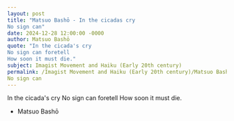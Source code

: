 ```yaml
---
layout: post
title: "Matsuo Bashō - In the cicadas cry
No sign can"
date: 2024-12-28 12:00:00 -0000
author: Matsuo Bashō
quote: "In the cicada's cry
No sign can foretell
How soon it must die."
subject: Imagist Movement and Haiku (Early 20th century)
permalink: /Imagist Movement and Haiku (Early 20th century)/Matsuo Bashō/Matsuo Bashō - In the cicadas cry
No sign can
---
```


In the cicada's cry
No sign can foretell
How soon it must die.

- Matsuo Bashō
